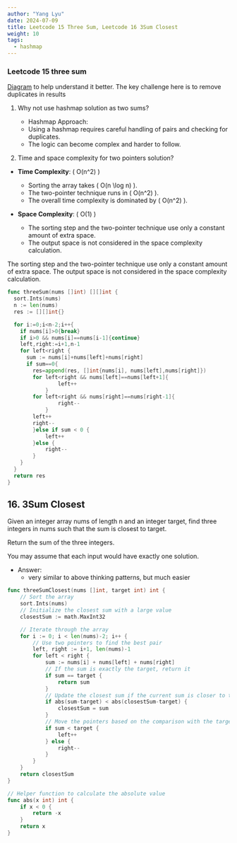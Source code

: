 ```yaml
---
author: "Yang Lyu"
date: 2024-07-09
title: Leetcode 15 Three Sum, Leetcode 16 3Sum Closest
weight: 10
tags:
  - hashmap
---
```


### Leetcode 15 three sum

[Diagram](/15.png) to help understand it better. The key challenge here is to remove duplicates in results
1. Why not use hashmap solution as two sums?
    - Hashmap Approach:
    - Using a hashmap requires careful handling of pairs and checking for duplicates.
    - The logic can become complex and harder to follow.

2. Time and space complexity for two pointers solution?
- **Time Complexity**: \( O(n^2) \)
    - Sorting the array takes \( O(n \log n) \).
    - The two-pointer technique runs in \( O(n^2) \).
    - The overall time complexity is dominated by \( O(n^2) \).

- **Space Complexity**: \( O(1) \)
    - The sorting step and the two-pointer technique use only a constant amount of extra space.
    - The output space is not considered in the space complexity calculation.

The sorting step and the two-pointer technique use only a constant amount of extra space.
The output space is not considered in the space complexity calculation.
```go
func threeSum(nums []int) [][]int {
  sort.Ints(nums)
  n := len(nums)
  res := [][]int{}

  for i:=0;i<n-2;i++{
    if nums[i]>0{break}
    if i>0 && nums[i]==nums[i-1]{continue}
    left,right:=i+1,n-1
    for left<right {
      sum := nums[i]+nums[left]+nums[right]
      if sum==0{
        res=append(res, []int{nums[i], nums[left],nums[right]})
        for left<right && nums[left]==nums[left+1]{
                left++
            }
        for left<right && nums[right]==nums[right-1]{
                right--
            }
        left++
        right--    
        }else if sum < 0 {
            left++
        }else {
            right--
        }
    }
  }
  return res
}
```
## 16. 3Sum Closest

Given an integer array nums of length n and an integer target, find three integers in nums such that the sum is closest to target.

Return the sum of the three integers.

You may assume that each input would have exactly one solution.

- Answer:
    - very similar to above thinking patterns, but much easier
```go
func threeSumClosest(nums []int, target int) int {
    // Sort the array
    sort.Ints(nums)
    // Initialize the closest sum with a large value
    closestSum := math.MaxInt32

    // Iterate through the array
    for i := 0; i < len(nums)-2; i++ {
        // Use two pointers to find the best pair
        left, right := i+1, len(nums)-1
        for left < right {
            sum := nums[i] + nums[left] + nums[right]
            // If the sum is exactly the target, return it
            if sum == target {
                return sum
            }
            // Update the closest sum if the current sum is closer to the target
            if abs(sum-target) < abs(closestSum-target) {
                closestSum = sum
            }
            // Move the pointers based on the comparison with the target
            if sum < target {
                left++
            } else {
                right--
            }
        }
    }
    return closestSum
}

// Helper function to calculate the absolute value
func abs(x int) int {
    if x < 0 {
        return -x
    }
    return x
}
```